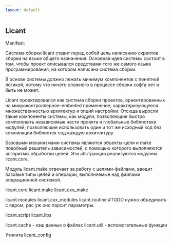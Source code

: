 ```yaml
---
layout: default
---
```


Licant
------

Manifest:

Система сборки licant ставит перед собой цель написанию скриптов сборки на языке общего назначения. Основная идея системы состоит в том, чтобы проект описывался средствами того же самого языка программирования, на котором написана система сборки.

В основе системы должно лежать минимум компонентов с понятной логикой, потому что ничего сложного в процессе сборки софта нет и быть не может.

Licant проектировался как система сборки проектов, ориентированных на микроконтроллерное-embeded применение, характеризующееся множественностью архитектур и опций настройки. Отсюда выросли такие компоненты системы, как модули, позволяющие быстро компоновать независимые части проекта и глобальные библиотеки модулей, позволяющие использовать один и тот же исходный код без компиляции библиотек под каждую архитектуру.

Базовыми механизмами системы являются объекты-цели и make подобный решатель зависимостей, с помощью которого выполняются алгоритмы обработки целей. Эти абстракции реализуются модулем licant.core.

Модуль licant.make отвечает за работу с целями-файлами, вводит базовые типы целей и операции, выполняемые над файлами операционной системой.

licant.core
licant.make
licant.cxx_make

licant.modules
licant.cxx_modules
licant.routine #TODO нужно объединить с ядром, рас уж оно парсит параметры.

licant.script
licant.libs

licant.cache - кэш данных о файлах
licant.util - вспомогательные функции

Утилита licant_config